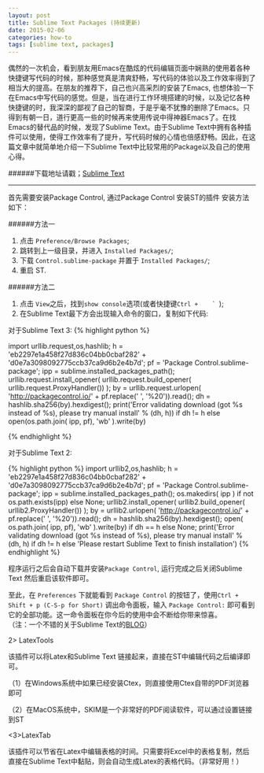```yaml
---
layout: post
title: Sublime Text Packages (持续更新)
date: 2015-02-06
categories: how-to
tags: [sublime text, packages]
---
```


偶然的一次机会，看到朋友用Emacs在酷炫的代码编辑页面中娴熟的使用着各种快捷键写代码的时候，那种感觉真是清爽舒畅，写代码的体验以及工作效率得到了相当大的提高。在朋友的推荐下，自己也兴高采烈的安装了Emacs, 也想体验一下在Emacs中写代码的感觉。但是，当在进行工作环境搭建的时候，以及记忆各种快捷键的时，我深深的鄙视了自己的智商，于是乎毫不犹豫的删除了Emacs。只得到有朝一日，道行更高一些的时候再来使用传说中得神器Emacs了。在找Emacs的替代品的时候，发现了Sublime Text。由于Sublime Text中拥有各种插件可以使用，使得工作效率有了提升，写代码时候的心情也倍感舒畅。因此，在这篇文章中就简单地介绍一下Sublime Text中比较常用的Package以及自己的使用心得。

######下载地址请戳；[Sublime Text](http://www.sublimetext.com)

----
首先需要安装Package Control, 通过Package Control 安装ST的插件
安装方法如下：

######方法一
1. 点击 `Preference/Browse Packages`;
2. 跳转到上一级目录，并进入 `Installed Packages/`;
3. 下载 `Control.sublime-package` 并置于 `Installed Packages/`;
4. 重启 ST.  

######方法二
1. 点击 `View`之后，找到`show console`选项(或者快捷键```Ctrl +	` ```);
2. 在Sublime Text最下方会出现输入命令的窗口，复制如下代码:

对于Sublime Text 3:
{% highlight python %}

import urllib.request,os,hashlib; h = 'eb2297e1a458f27d836c04bb0cbaf282' + 'd0e7a3098092775ccb37ca9d6b2e4b7d'; pf = 'Package Control.sublime-package'; ipp = sublime.installed_packages_path(); urllib.request.install_opener( urllib.request.build_opener( urllib.request.ProxyHandler()) ); by = urllib.request.urlopen( 'http://packagecontrol.io/' + pf.replace(' ', '%20')).read(); dh = hashlib.sha256(by).hexdigest(); print('Error validating download (got %s instead of %s), please try manual install' % (dh, h)) if dh != h else open(os.path.join( ipp, pf), 'wb' ).write(by)

{% endhighlight %}

对于Sublime Text 2:

{% highlight python %}
import urllib2,os,hashlib; h = 'eb2297e1a458f27d836c04bb0cbaf282' + 'd0e7a3098092775ccb37ca9d6b2e4b7d'; pf = 'Package Control.sublime-package'; ipp = sublime.installed_packages_path(); os.makedirs( ipp ) if not os.path.exists(ipp) else None; urllib2.install_opener( urllib2.build_opener( urllib2.ProxyHandler()) ); by = urllib2.urlopen( 'http://packagecontrol.io/' + pf.replace(' ', '%20')).read(); dh = hashlib.sha256(by).hexdigest(); open( os.path.join( ipp, pf), 'wb' ).write(by) if dh == h else None; print('Error validating download (got %s instead of %s), please try manual install' % (dh, h) if dh != h else 'Please restart Sublime Text to finish installation')
{% endhighlight %}

程序运行之后会自动下载并安装`Package Control`, 运行完成之后关闭Sublime Text 然后重启该软件即可。

至此，在 `Preferences` 下就能看到 `Package Control` 的按钮了，使用`Ctrl + Shift + p (C-S-p for Short)` 调出命令面板，输入 `Package Control:` 即可看到它的全部功能。这一命令面板在你今后的使用中会不断给你带来惊喜。  
（注：一个不错的关于Sublime Text的[BLOG](http://liam0205.me/Sublime-elegant/)）



2> LatexTools 

该插件可以将Latex和Sublime Text 链接起来，直接在ST中编辑代码之后编译即可。

（1）在Windows系统中如果已经安装Ctex，则直接使用Ctex自带的PDF浏览器即可

（2）在MacOS系统中，SKIM是一个非常好的PDF阅读软件，可以通过设置链接到ST



<3>LatexTab

该插件可以节省在Latex中编辑表格的时间。只需要将Excel中的表格复制，然后直接在Sublime Text中黏贴，则会自动生成Latex的表格代码。（非常好用！）










